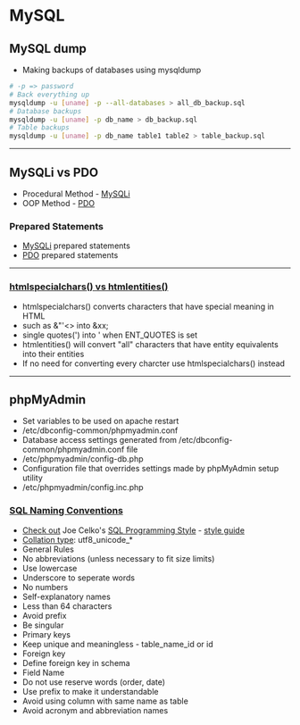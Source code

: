# MySQL

## MySQL dump ##
 * Making backups of databases using mysqldump
```bash
# -p => password
# Back everything up
mysqldump -u [uname] -p --all-databases > all_db_backup.sql
# Database backups
mysqldump -u [uname] -p db_name > db_backup.sql 
# Table backups
mysqldump -u [uname] -p db_name table1 table2 > table_backup.sql
```

-----

## MySQLi vs PDO ##
 * Procedural Method - [MySQLi](http://markonphp.com/simple-select-mysqli-php/)
 * OOP Method - [PDO](http://markonphp.com/simple-select-mysqli-php/)

### Prepared Statements ###
  * [MySQLi](http://markonphp.com/mysqli-select-prepared-statements/) prepared statements
  * [PDO](http://markonphp.com/insert-pdo-prepared-statement/) prepared statements

-----
### [htmlspecialchars() vs htmlentities()](http://stackoverflow.com/questions/46483/htmlentities-vs-htmlspecialchars) ###
 * htmlspecialchars() converts characters that have special meaning in HTML 
  * such as &"'<> into &xx;
  * single quotes(') into &#039; when ENT_QUOTES is set
 * htmlentities() will convert "all" characters that have entity equivalents into their entities
  * If no need for converting every charcter use htmlspecialchars() instead
-----

## phpMyAdmin ##
 * Set variables to be used on apache restart
  * /etc/dbconfig-common/phpmyadmin.conf
 * Database access settings generated from /etc/dbconfig-common/phpmyadmin.conf file
  * /etc/phpmyadmin/config-db.php
 * Configuration file that overrides settings made by phpMyAdmin setup utility
  * /etc/phpmyadmin/config.inc.php
  
### [SQL Naming Conventions](https://anandarajpandey.com/2015/05/10/mysql-naming-coding-conventions-tips-on-mysql-database/) ###
 * [Check out](http://paul-m-jones.com/archives/6188) Joe Celko's [SQL Programming Style](https://www.amazon.com/Celkos-Programming-Kaufmann-Management-Systems/dp/0120887975/) - [style guide](www.sqlstyle.guide/)
 * [Collation type](http://stackoverflow.com/questions/367711/what-is-the-best-collation-to-use-for-mysql-with-php): utf8_unicode_*
 * General Rules
  * No abbreviations (unless necessary to fit size limits)
  * Use lowercase
  * Underscore to seperate words
  * No numbers
  * Self-explanatory names
  * Less than 64 characters
  * Avoid prefix
  * Be singular
 * Primary keys
  * Keep unique and meaningless - table_name_id or id
 * Foreign key
  * Define foreign key in schema
 * Field Name
  * Do not use reserve words (order, date)
   * Use prefix to make it understandable
  * Avoid using column with same name as table
  * Avoid acronym and abbreviation names
   


